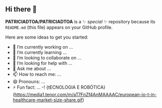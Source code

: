 ## Hi there 👋


**PATRICIADTOA/PATRICIADTOA** is a ✨ _special_ ✨ repository because its `README.md` (this file) appears on your GitHub profile.

Here are some ideas to get you started:
- 🔭 I’m currently working on ...
- 🌱 I’m currently learning ...
- 👯 I’m looking to collaborate on ...
- 🤔 I’m looking for help with ...
- 💬 Ask me about ...
- 📫 How to reach me: ...
- 😄 Pronouns: ...
- ⚡ Fun fact: ...
-! {tECNOLOGIA E ROBÓTICA}(https://media1.tenor.com/m/aT7FnZf4AnMAAAAC/european-io-t-in-healthcare-market-size-share.gif)

